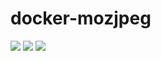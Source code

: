 # docker-mozjpeg

[![](https://img.shields.io/docker/stars/dmcpartners/docker-mozjpeg.svg)](https://hub.docker.com/r/dmcpartners/docker-mozjpeg 'DockerHub') 
[![](https://img.shields.io/docker/pulls/dmcpartners/docker-mozjpeg.svg)](https://hub.docker.com/r/dmcpartners/docker-mozjpeg 'DockerHub') 
[![](https://images.microbadger.com/badges/image/dmcpartners/docker-mozjpeg.svg)](https://microbadger.com/images/dmcpartners/docker-mozjpeg "Get your own image badge on microbadger.com")
